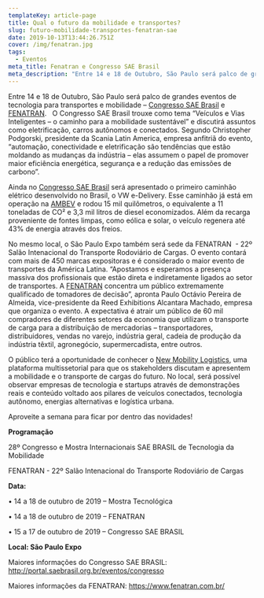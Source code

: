 ```yaml
---
templateKey: article-page
title: Qual o futuro da mobilidade e transportes?
slug: futuro-mobilidade-transportes-fenatran-sae
date: 2019-10-13T13:44:26.751Z
cover: /img/fenatran.jpg
tags:
  - Eventos
meta_title: Fenatran e Congresso SAE Brasil
meta_description: "Entre 14 e 18 de Outubro, São Paulo será palco de grandes eventos de tecnologia para transportes e mobilidade – Congresso SAE Brasil e FENATRAN. \L\L"
---
```

Entre 14 e 18 de Outubro, São Paulo será palco de grandes eventos de tecnologia para transportes e mobilidade – [Congresso SAE Brasil](http://portal.saebrasil.org.br/portal/evento/congresso-sae-brasil-2019) e [FENATRAN](https://www.fenatran.com.br).   O Congresso SAE Brasil trouxe como tema “Veículos e Vias Inteligentes – o caminho para a mobilidade sustentável” e discutirá assuntos como eletrificação, carros autônomos e conectados. Segundo Christopher Podgorski, presidente da Scania Latin America, empresa anfitriã do evento, “automação, conectividade e eletrificação são tendências que estão moldando as mudanças da indústria – elas assumem o papel de promover maior eficiência energética, segurança e a redução das emissões de carbono”.

Ainda no [Congresso SAE Brasil](http://portal.saebrasil.org.br/portal/evento/congresso-sae-brasil-2019)  será apresentado o primeiro caminhão elétrico desenvolvido no Brasil, o VW e-Delivery. Esse caminhão já está em operação na [AMBEV](https://www.ambev.com.br) e rodou 15 mil quilômetros, o equivalente a 11 toneladas de CO² e 3,3 mil litros de diesel economizados. Além da recarga proveniente de fontes limpas, como eólica e solar, o veículo regenera até 43% de energia através dos freios. 

No mesmo local, o São Paulo Expo também será sede da FENATRAN  - 22º Salão Intenacional do Transporte Rodoviário de Cargas. O evento contará com mais de 450 marcas expositoras e é considerado o maior evento de transportes da América Latina. “Apostamos e esperamos a presença massiva dos profissionais que estão direta e indiretamente ligados ao setor de transportes. A [FENATRAN](https://www.fenatran.com.br/) concentra um público extremamente qualificado de tomadores de decisão”, apronta Paulo Octávio Pereira de Almeida, vice-presidente da Reed Exhibitions Alcantara Machado, empresa que organiza o evento. A expectativa é atrair um público de 60 mil compradores de diferentes setores da economia que utilizam o transporte de carga para a distribuição de mercadorias – transportadores, distribuidores, vendas no varejo, indústria geral, cadeia de produção da indústria têxtil, agronegócio, supermercadista, entre outros. 

O público terá a oportunidade de conhecer o [New Mobility Logistics](https://www.fenatran.com.br/Experiencias/New-Mobility-Logistics/), uma plataforma multissetorial para que os stakeholders discutam e apresentem a mobilidade e o transporte de cargas do futuro. No local, será possível observar empresas de tecnologia e startups através de demonstrações reais e conteúdo voltado aos pilares de veículos conectados, tecnologia autônomo, energias alternativas e logística urbana.

Aproveite a semana para ficar por dentro das novidades! 

**Programação**

28º Congresso e Mostra Internacionais SAE BRASIL de Tecnologia da Mobilidade

FENATRAN - 22º Salão Intenacional do Transporte Rodoviário de Cargas

**Data:**

• 14 a 18 de outubro de 2019 – Mostra Tecnológica

• 14 a 18 de outubro de 2019 – FENATRAN

• 15 a 17 de outubro de 2019 – Congresso SAE BRASIL

**Local: São Paulo Expo**

Maiores informações do Congresso SAE BRASIL: http://portal.saebrasil.org.br/eventos/congresso

Maiores informações da FENATRAN: https://www.fenatran.com.br/
